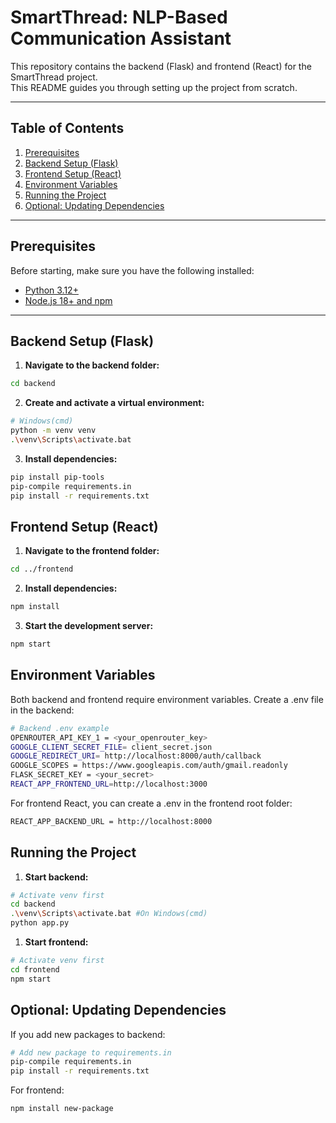 # SmartThread: NLP-Based Communication Assistant

This repository contains the backend (Flask) and frontend (React) for the SmartThread project.  
This README guides you through setting up the project from scratch.

---

## Table of Contents

1. [Prerequisites](#prerequisites)
2. [Backend Setup (Flask)](#backend-setup-flask)
3. [Frontend Setup (React)](#frontend-setup-react)
4. [Environment Variables](#environment-variables)
5. [Running the Project](#running-the-project)
6. [Optional: Updating Dependencies](#optional-updating-dependencies)

---

## Prerequisites

Before starting, make sure you have the following installed:

- [Python 3.12+](https://www.python.org/downloads/)
- [Node.js 18+ and npm](https://nodejs.org/)

---

## Backend Setup (Flask)

1. **Navigate to the backend folder:**

```bash
cd backend
```

2. **Create and activate a virtual environment:**

```bash
# Windows(cmd)
python -m venv venv
.\venv\Scripts\activate.bat
```

3. **Install dependencies:**

```bash
pip install pip-tools
pip-compile requirements.in
pip install -r requirements.txt

```

## Frontend Setup (React)

1. **Navigate to the frontend folder:**

```bash
cd ../frontend
```

2. **Install dependencies:**

```bash
npm install
```

3. **Start the development server:**

```bash
npm start
```

## Environment Variables

Both backend and frontend require environment variables. Create a .env file in the backend:

```bash
# Backend .env example
OPENROUTER_API_KEY_1 = <your_openrouter_key>
GOOGLE_CLIENT_SECRET_FILE= client_secret.json
GOOGLE_REDIRECT_URI= http://localhost:8000/auth/callback
GOOGLE_SCOPES = https://www.googleapis.com/auth/gmail.readonly
FLASK_SECRET_KEY = <your_secret>
REACT_APP_FRONTEND_URL=http://localhost:3000
```

For frontend React, you can create a .env in the frontend root folder:

```bash
REACT_APP_BACKEND_URL = http://localhost:8000
```

## Running the Project

1. **Start backend:**

```bash
# Activate venv first
cd backend
.\venv\Scripts\activate.bat #On Windows(cmd)
python app.py
```

1. **Start frontend:**

```bash
# Activate venv first
cd frontend
npm start
```

## Optional: Updating Dependencies

If you add new packages to backend:

```bash
# Add new package to requirements.in
pip-compile requirements.in
pip install -r requirements.txt
```

For frontend:

```bash
npm install new-package
```
